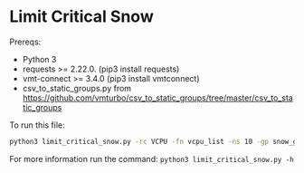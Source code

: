 # Limit Critical Snow

Prereqs:
- Python 3
- requests >= 2.22.0.     (pip3 install requests)
- vmt-connect >= 3.4.0 (pip3 install vmtconnect)
- csv_to_static_groups.py from https://github.com/vmturbo/csv_to_static_groups/tree/master/csv_to_static_groups

To run this file:
```bash
python3 limit_critical_snow.py -rc VCPU -fn vcpu_list -ns 10 -gp snow_group -t <hostname of turbonomic> --ignore_insecure_warning --encoded_creds <base64 username:password>

```

For more information run the command: `python3 limit_critical_snow.py -h`

